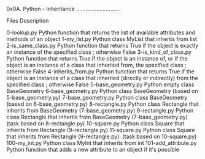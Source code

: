 0x0A. Python - Inheritance
............................

Files Description

0-lookup.py	Python function that returns the list of available attributes and methods of an object
1-my_list.py	Python class MyList that inherits from list
2-is_same_class.py     Python function that returns True if the object is exactly an instance of the specified class ; otherwise False
3-is_kind_of_class.py  Python function that returns True if the object is an instance of, or if the object is an instance of a class that inherited from, the specified class ; otherwise False
4-inherits_from.py     Python function that returns True if the object is an instance of a class that inherited (directly or indirectly) from the specified class ; otherwise False
5-base_geometry.py     Python empty class BaseGeometry
6-base_geometry.py     Python class BaseGeometry (based on 5-base_geometry.py)
7-base_geometry.py     Python class BaseGeometry (based on 6-base_geometry.py)
8-rectangle.py	       Python class Rectangle that inherits from BaseGeometry (7-base_geometry.py)
9-rectangle.py	       Python class Rectangle that inherits from BaseGeometry (7-base_geometry.py) (task based on 8-rectangle.py)
10-square.py	       Python class Square that inherits from Rectangle (9-rectangle.py)
11-square.py	       Python class Square that inherits from Rectangle (9-rectangle.py). (task based on 10-square.py)
100-my_int.py	       Python class MyInt that inherits from int
101-add_attribute.py   Python function that adds a new attribute to an object if it's possible